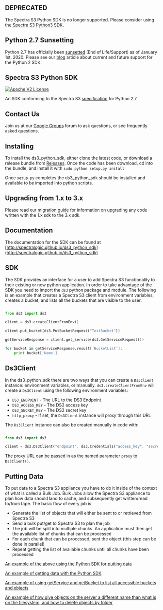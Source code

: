 DEPRECATED
----------
The Spectra S3 Python SDK is no longer supported. Please consider using the [Spectra S3 Python3 SDK](https://github.com/SpectraLogic/ds3_python3_sdk).

Python 2.7 Sunsetting
---------------------
Python 2.7 has officially been [sunsetted](https://www.python.org/doc/sunset-python-2/) (End of Life/Support) as of January 1st, 2020.  Please see our [blog](https://developer.spectralogic.com/no-more-future-releases-for-python-2-sdk/) article about current and future support for the Python 2 SDK.

Spectra S3 Python SDK
--------------

[![Apache V2 License](http://img.shields.io/badge/license-Apache%20V2-blue.svg)](https://github.com/SpectraLogic/ds3_python_sdk/blob/master/LICENSE.md)

An SDK conforming to the Spectra S3 [specification](https://developer.spectralogic.com/doc/ds3api/1.2/wwhelp/wwhimpl/js/html/wwhelp.htm) for Python 2.7

Contact Us
----------

Join us at our [Google Groups](https://groups.google.com/d/forum/spectralogicds3-sdks) forum to ask questions, or see frequently asked questions.

Installing
----------

To install the ds3_python_sdk, either clone the latest code, or download a release bundle from [Releases](http://github.com/SpectraLogic/ds3_python_sdk/releases).  Once the code has been download, cd into the bundle, and install it with `sudo python setup.py install`

Once `setup.py` completes the ds3_python_sdk should be installed and available to be imported into python scripts.

Upgrading from 1.x to 3.x
-------------------------

Please read our [migration guide](r3x_migration_guide.md) for information on upgrading any
code written with the 1.x sdk to the 3.x sdk.

Documentation
-------------
The documentation for the SDK can be found at [http://spectralogic.github.io/ds3_python_sdk](http://spectralogic.github.io/ds3_python_sdk)

SDK
---

The SDK provides an interface for a user to add Spectra S3 functionality to their existing or new python application.  In order to take advantage of the SDK you need to import the `ds3` python package and module.  The following is an example that creates a Spectra S3 client from environment variables, creates a bucket, and lists all the buckets that are visible to the user.

```python

from ds3 import ds3

client = ds3.createClientFromEnv()

client.put_bucket(ds3.PutBucketRequest("TestBucket"))

getServiceResponse = client.get_service(ds3.GetServiceRequest())

for bucket in getServiceResponse.result['BucketList']:
    print bucket['Name']
```

Ds3Client
---------
In the ds3_python_sdk there are two ways that you can create a `Ds3Client` instance: environment variables, or manually.  `ds3.createClientFromEnv` will create a `Ds3Client` using the following environment variables:

* `DS3_ENDPOINT` - The URL to the DS3 Endpoint
* `DS3_ACCESS_KEY` - The DS3 access key
* `DS3_SECRET_KEY` - The DS3 secret key
* `http_proxy` - If set, the `Ds3Client` instance will proxy through this URL

The `Ds3Client` instance can also be created manually in code with:

```python

from ds3 import ds3

client = ds3.Ds3Client("endpoint", ds3.Credentials("access_key", "secret_key"))

```

The proxy URL can be passed in as the named parameter `proxy` to `Ds3Client()`.

Putting Data
------------

To put data to a Spectra S3 appliance you have to do it inside of the context of what is called a Bulk Job.  Bulk Jobs allow the Spectra S3 appliance to plan how data should land to cache, and subsequently get written/read to/from tape.  The basic flow of every job is:

* Generate the list of objects that will either be sent to or retrieved from Spectra S3
* Send a bulk put/get to Spectra S3 to plan the job
* The job will be split into multiple chunks.  An application must then get the available list of chunks that can be processed
* For each chunk that can be processed, sent the object (this step can be done in parallel)
* Repeat getting the list of available chunks until all chunks have been processed

[An example of the above using the Python SDK for putting data](samples/puttingData.py)

[An example of getting data with the Python SDK](samples/gettingData.py)

[An example of using getService and getBucket to list all accessible buckets and objects](samples/listAll.py)

[An example of how give objects on the server a different name than what is on the filesystem, and how to delete objects by folder](samples/renaming.py)

